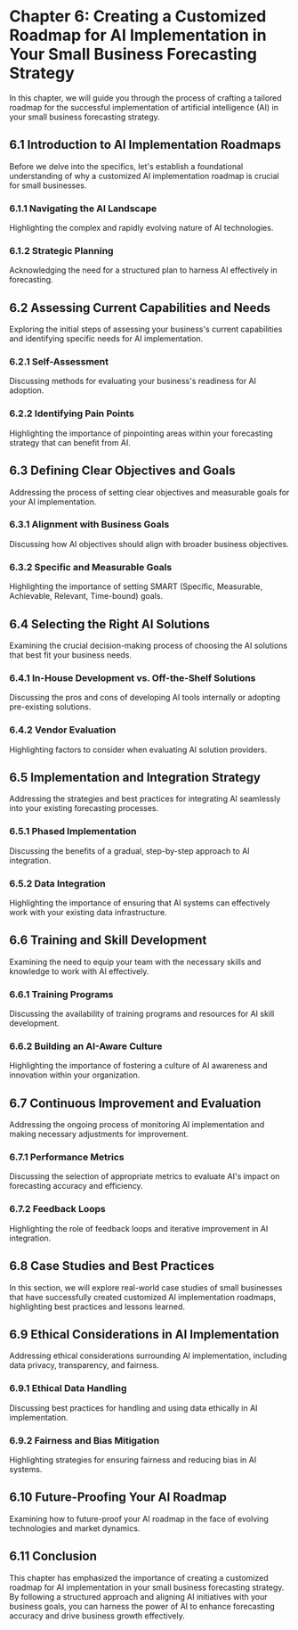 Chapter 6: Creating a Customized Roadmap for AI Implementation in Your Small Business Forecasting Strategy
==========================================================================================================

In this chapter, we will guide you through the process of crafting a tailored roadmap for the successful implementation of artificial intelligence (AI) in your small business forecasting strategy.

6.1 Introduction to AI Implementation Roadmaps
----------------------------------------------

Before we delve into the specifics, let's establish a foundational understanding of why a customized AI implementation roadmap is crucial for small businesses.

### 6.1.1 Navigating the AI Landscape

Highlighting the complex and rapidly evolving nature of AI technologies.

### 6.1.2 Strategic Planning

Acknowledging the need for a structured plan to harness AI effectively in forecasting.

6.2 Assessing Current Capabilities and Needs
--------------------------------------------

Exploring the initial steps of assessing your business's current capabilities and identifying specific needs for AI implementation.

### 6.2.1 Self-Assessment

Discussing methods for evaluating your business's readiness for AI adoption.

### 6.2.2 Identifying Pain Points

Highlighting the importance of pinpointing areas within your forecasting strategy that can benefit from AI.

6.3 Defining Clear Objectives and Goals
---------------------------------------

Addressing the process of setting clear objectives and measurable goals for your AI implementation.

### 6.3.1 Alignment with Business Goals

Discussing how AI objectives should align with broader business objectives.

### 6.3.2 Specific and Measurable Goals

Highlighting the importance of setting SMART (Specific, Measurable, Achievable, Relevant, Time-bound) goals.

6.4 Selecting the Right AI Solutions
------------------------------------

Examining the crucial decision-making process of choosing the AI solutions that best fit your business needs.

### 6.4.1 In-House Development vs. Off-the-Shelf Solutions

Discussing the pros and cons of developing AI tools internally or adopting pre-existing solutions.

### 6.4.2 Vendor Evaluation

Highlighting factors to consider when evaluating AI solution providers.

6.5 Implementation and Integration Strategy
-------------------------------------------

Addressing the strategies and best practices for integrating AI seamlessly into your existing forecasting processes.

### 6.5.1 Phased Implementation

Discussing the benefits of a gradual, step-by-step approach to AI integration.

### 6.5.2 Data Integration

Highlighting the importance of ensuring that AI systems can effectively work with your existing data infrastructure.

6.6 Training and Skill Development
----------------------------------

Examining the need to equip your team with the necessary skills and knowledge to work with AI effectively.

### 6.6.1 Training Programs

Discussing the availability of training programs and resources for AI skill development.

### 6.6.2 Building an AI-Aware Culture

Highlighting the importance of fostering a culture of AI awareness and innovation within your organization.

6.7 Continuous Improvement and Evaluation
-----------------------------------------

Addressing the ongoing process of monitoring AI implementation and making necessary adjustments for improvement.

### 6.7.1 Performance Metrics

Discussing the selection of appropriate metrics to evaluate AI's impact on forecasting accuracy and efficiency.

### 6.7.2 Feedback Loops

Highlighting the role of feedback loops and iterative improvement in AI integration.

6.8 Case Studies and Best Practices
-----------------------------------

In this section, we will explore real-world case studies of small businesses that have successfully created customized AI implementation roadmaps, highlighting best practices and lessons learned.

6.9 Ethical Considerations in AI Implementation
-----------------------------------------------

Addressing ethical considerations surrounding AI implementation, including data privacy, transparency, and fairness.

### 6.9.1 Ethical Data Handling

Discussing best practices for handling and using data ethically in AI implementation.

### 6.9.2 Fairness and Bias Mitigation

Highlighting strategies for ensuring fairness and reducing bias in AI systems.

6.10 Future-Proofing Your AI Roadmap
------------------------------------

Examining how to future-proof your AI roadmap in the face of evolving technologies and market dynamics.

6.11 Conclusion
---------------

This chapter has emphasized the importance of creating a customized roadmap for AI implementation in your small business forecasting strategy. By following a structured approach and aligning AI initiatives with your business goals, you can harness the power of AI to enhance forecasting accuracy and drive business growth effectively.
